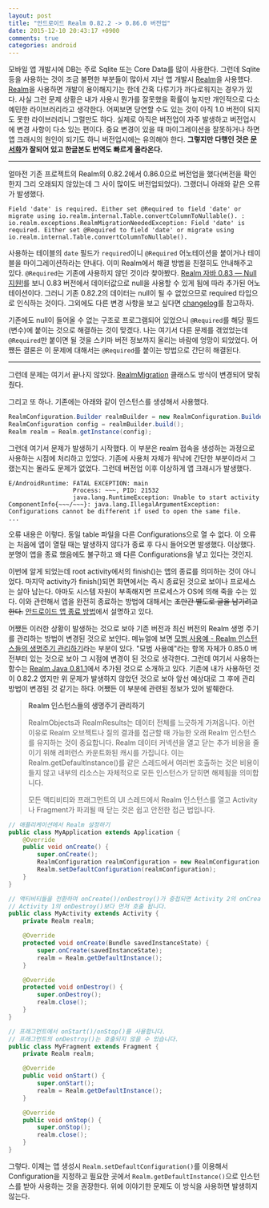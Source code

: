 ```yaml
---
layout: post
title: "안드로이드 Realm 0.82.2 -> 0.86.0 버전업"
date: 2015-12-10 20:43:17 +0900
comments: true
categories: android
---
```

모바일 앱 개발시에 DB는 주로 Sqlite 또는 Core Data를 많이 사용한다. 그런데 Sqlite 등을 사용하는 것이 조금 불편한 부분들이 많아서 지난 앱 개발시 [Realm](https://realm.io/kr/)을 사용했다. [Realm](https://realm.io/kr/)을 사용하면 개발이 용이해지기는 한데 간혹 다루기가 까다로워지는 경우가 있다. 사실 그런 문제 상황은 내가 사용시 뭔가를 잘못했을 확률이 높지만 개인적으로 다소 예민한 라이브러리라고 생각한다. 어찌보면 당연할 수도 있는 것이 아직 1.0 버전이 되지도 못한 라이브러리니 그럴만도 하다. 실제로 아직은 버전업이 자주 발생하고 버전업시에 변경 사항이 다소 있는 편이다. 중요 변경이 있을 때 마이그레이션을 잘못하거나 하면 앱 크래시의 원인이 되기도 하니 버전업시에는 유의해야 한다.
**그렇지만 다행인 것은 [문서화](https://realm.io/kr/docs/java/latest/)가 잘되어 있고 한글본도 번역도 빠르게 올라온다.**

---

얼마전 기존 프로젝트의 Realm의 0.82.2에서 0.86.0으로 버전업을 했다(버전을 확인한지 그리 오래되지 않았는데 그 사이 많이도 버전업되었다). 그랬더니 아래와 같은 오류가 발생했다.

```
Field 'date' is required. Either set @Required to field 'date' or migrate using io.realm.internal.Table.convertColumnToNullable(). : io.realm.exceptions.RealmMigrationNeededException: Field 'date' is required. Either set @Required to field 'date' or migrate using io.realm.internal.Table.convertColumnToNullable().
```

사용하는 테이블의 `date` 필드가 `required`이니 `@Required` 어노테이션을 붙이거나 테이블을 마이그레이션하라는 안내다. 이미 Realm에서 해결 방법을 친절히도 안내해주고 있다. `@Required`는 기존에 사용하지 않던 것이라 찾아봤다. [Realm 자바 0.83 — Null 지원!](https://realm.io/kr/news/realm-java-0.83.0/)를 보니 0.83 버전에서 데이터값으로 null을 사용할 수 있게 됨에 따라 추가된 어노테이션이다. 그러니 기존 0.82.2의 데이터는 null이 될 수 없었으므로 required 타입으로 인식하는 것이다. 그외에도 다른 변경 사항을 보고 싶다면 [changelog](https://github.com/realm/realm-java/blob/master/changelog.txt)를 참고하자.

기존에도 null이 들어올 수 없는 구조로 프로그램되어 있었으니 `@Required`를 해당 필드(변수)에 붙이는 것으로 해결하는 것이 맞겠다. 나는 여기서 다른 문제를 겪었었는데 `@Required`만 붙이면 될 것을 스키마 버전 정보까지 올리는 바람에 엉망이 되었었다. 어쨌든 결론은 이 문제에 대해서는 `@Required`를 붙이는 방법으로 간단히 해결된다.

---------------------------------------------------------------------------

그런데 문제는 여기서 끝나지 않았다. [RealmMigration](https://realm.io/docs/java/latest/api/io/realm/RealmMigration.html) 클래스도 방식이 변경되어 맞춰줬다.

그리고 또 하나. 기존에는 아래와 같이 인스턴스를 생성해서 사용했다.

```java
RealmConfiguration.Builder realmBuilder = new RealmConfiguration.Builder(context).name(realmName) .schemaVersion(SCHEME_VERSION);
RealmConfiguration config = realmBuilder.build();
Realm realm = Realm.getInstance(config);
```

그런데 여기서 문제가 발생하기 시작했다. 이 부분은 realm 접속을 생성하는 과정으로 사용하는 시점에 처리하고 있었다. 기존에 사용처 자체가 워낙에 간단한 부분이라서 그랬는지는 몰라도 문제가 없었다. 그런데 버전업 이후 이상하게 앱 크래시가 발생했다.

```
E/AndroidRuntime: FATAL EXCEPTION: main
                  Process: ~~~, PID: 21532
                  java.lang.RuntimeException: Unable to start activity ComponentInfo{~~~/~~~}: java.lang.IllegalArgumentException: Configurations cannot be different if used to open the same file.
...
```

오류 내용은 이렇다. 동일 table 파일을 다른 Configurations으로 열 수 없다. 이 오류는 처음에 앱이 열릴 때는 발생하지 않다가 종료 후 다시 들어오면 발생했다. 이상했다. 분명이 앱을 종료 했음에도 불구하고 왜 다른 Configurations을 넣고 있다는 것인지.

이번에 알게 되었는데 root activity에서의 finish()는 앱의 종료를 의미하는 것이 아니었다. 마지막 activity가 finish()되면 화면에서는 즉시 종료된 것으로 보이나 프로세스는 살아 남는다. 아마도 시스템 자원이 부족해지면 프로세스가 OS에 의해 죽을 수는 있다. 이와 관련해서 앱을 완전히 종료하는 방법에 대해서는 ~~조만간 별도로 글을 남기려고 한다.~~ [안드로이드 앱 종료 방법](/2015/12/15/android-app-finish/)에서 설명하고 있다.

어쨌든 이러한 상황이 발생하는 것으로 보아 기존 버전과 최신 버전의 Realm 생명 주기를 관리하는 방법이 변경된 것으로 보인다. 메뉴얼에 보면 [모범 사용예 - Realm 인스턴스들의 생명주기 관리하기](https://realm.io/kr/docs/java/0.86.0/#section-52)라는 부분이 있다. "모범 사용예"라는 항목 자체가 0.85.0 버전부터 있는 것으로 보아 그 시점에 변경이 된 것으로 생각한다. 그런데 여기서 사용하는 함수는 [Realm Java 0.81.1](https://realm.io/news/realm-java-0.81.1/)에서 추가된 것으로 소개하고 있다. 기존에 내가 사용하던 것이 0.82.2 였지만 위 문제가 발생하지 않았던 것으로 보아 앞선 예상대로 그 후에 관리 방법이 변경된 것 같기는 하다. 어쨌든 이 부분에 관련된 정보가 있어 발췌한다.

> **Realm 인스턴스들의 생명주기 관리하기**
>
> RealmObjects과 RealmResults는 데이터 전체를 느긋하게 가져옵니다. 이런 이유로 Realm 오브젝트나 질의 결과를 접근할 때 가능한 오래 Realm 인스턴스를 유지하는 것이 중요합니다. Realm 데이터 커넥션을 열고 닫는 추가 비용을 줄이기 위해 레퍼런스 카운트화된 캐시를 가집니다. 이는 Realm.getDefaultInstance()를 같은 스레드에서 여러번 호출하는 것은 비용이 들지 않고 내부의 리소스는 자체적으로 모든 인스턴스가 닫히면 해제됨을 의미합니다.
>
> 모든 액티비티와 프래그먼트의 UI 스레드에서 Realm 인스턴스를 열고 Activity나 Fragment가 파괴될 때 닫는 것은 쉽고 안전한 접근 법입니다.

```java
// 애플리케이션에서 Realm 설정하기
public class MyApplication extends Application {
    @Override
    public void onCreate() {
        super.onCreate();
        RealmConfiguration realmConfiguration = new RealmConfiguration.Builder(this).build();
        Realm.setDefaultConfiguration(realmConfiguration);
    }
}

// 액티비티들을 전환하며 onCreate()/onDestroy()가 중첩되면 Activity 2의 onCreate가
// Activity 1의 onDestroy()보다 먼저 호출 됩니다.
public class MyActivity extends Activity {
    private Realm realm;

    @Override
    protected void onCreate(Bundle savedInstanceState) {
        super.onCreate(savedInstanceState);
        realm = Realm.getDefaultInstance();
    }    

    @Override
    protected void onDestroy() {
        super.onDestroy();
        realm.close();
    }
}

// 프래그먼트에서 onStart()/onStop()를 사용합니다.
// 프래그먼트의 onDestroy()는 호출되지 않을 수 있습니다.
public class MyFragment extends Fragment {
    private Realm realm;

    @Override
    public void onStart() {
        super.onStart();
        realm = Realm.getDefaultInstance();
    }

    @Override
    public void onStop() {
        super.onStop();
        realm.close();
    }
}
```

그렇다. 이제는 앱 생성시 `Realm.setDefaultConfiguration()`를 이용해서 Configuration을 지정하고 필요한 곳에서 `Realm.getDefaultInstance()`으로 인스턴스를 받아 사용하는 것을 권장한다. 위에 이야기한 문제도 이 방식을 사용하면 발생하지 않는다.
